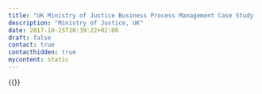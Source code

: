 ```yaml
---
title: "UK Ministry of Justice Business Process Management Case Study | Camunda BPM"
description: "Ministry of Justice, UK"
date: 2017-10-25T10:39:22+02:00
draft: false
contact: true
contacthidden: true
mycontent: static
---
```

{{<case-study-single
company="Ministry of Justice, UK"
companydescription=""
customerquote=""
teaser=""
usecase=""
videolink=""
logo="//images.ctfassets.net/vpidbgnakfvf/63LFSLGXvs3MCXq0TRmbhI/5ffa6c75570f7a0421bd4eae405a500a/Ministry_of_Justice_logo.svg.png"
pdf=""
thumbnail="">}}